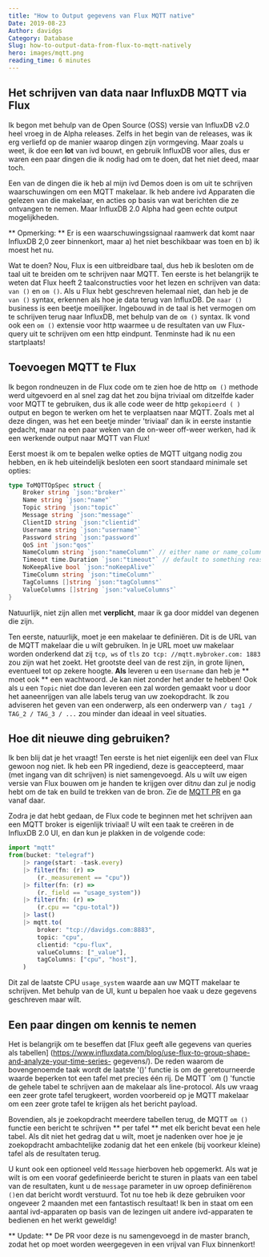 ```yaml
---
title: "How to Output gegevens van Flux MQTT native"
Date: 2019-08-23
Author: davidgs
Category: Database
Slug: how-to-output-data-from-flux-to-mqtt-natively
hero: images/mqtt.png
reading_time: 6 minutes
---
```


## Het schrijven van data naar InfluxDB MQTT via Flux

Ik begon met behulp van de Open Source (OSS) versie van InfluxDB v2.0 heel vroeg in de Alpha releases. Zelfs in het begin van de releases, was ik erg verliefd op de manier waarop dingen zijn vormgeving. Maar zoals u weet, ik doe een **lot** van ivd bouwt, en gebruik InfluxDB voor alles, dus er waren een paar dingen die ik nodig had om te doen, dat het niet deed, maar toch.

Een van de dingen die ik heb al mijn ivd Demos doen is om uit te schrijven waarschuwingen om een MQTT makelaar. Ik heb andere ivd Apparaten die gelezen van die makelaar, en acties op basis van wat berichten die ze ontvangen te nemen. Maar InfluxDB 2.0 Alpha had geen echte output mogelijkheden.

** Opmerking: ** Er is een waarschuwingssignaal raamwerk dat komt naar InfluxDB 2,0 zeer binnenkort, maar a) het niet beschikbaar was toen en b) ik moest het nu.

Wat te doen? Nou, Flux is een uitbreidbare taal, dus heb ik besloten om de taal uit te breiden om te schrijven naar MQTT. Ten eerste is het belangrijk te weten dat Flux heeft 2 taalconstructies voor het lezen en schrijven van data: `van ()` en `om ()`. Als u Flux hebt geschreven helemaal niet, dan heb je de `van ()` syntax, erkennen als hoe je data terug van InfluxDB. De `naar ()` business is een beetje moeilijker. Ingebouwd in de taal is het vermogen om te schrijven terug naar InfluxDB, met behulp van de `om ()` syntax. Ik vond ook een `om ()` extensie voor http waarmee u de resultaten van uw Flux-query uit te schrijven om een http eindpunt. Tenminste had ik nu een startplaats!

## Toevoegen MQTT te Flux

Ik begon rondneuzen in de Flux code om te zien hoe de http `om ()` methode werd uitgevoerd en al snel zag dat het zou bijna triviaal om ditzelfde kader voor MQTT te gebruiken, dus ik alle code weer de http `gekopieerd ( ) `output en begon te werken om het te verplaatsen naar MQTT. Zoals met al deze dingen, was het een beetje minder 'triviaal' dan ik in eerste instantie gedacht, maar na een paar weken van de on-weer off-weer werken, had ik een werkende output naar MQTT van Flux!

Eerst moest ik om te bepalen welke opties de MQTT uitgang nodig zou hebben, en ik heb uiteindelijk besloten een soort standaard minimale set opties:

```go
type ToMQTTOpSpec struct {
    Broker string `json:"broker"`
    Name string `json:"name"`
    Topic string `json:"topic"`
    Message string `json:"message"`
    ClientID string `json:"clientid"`
    Username string `json:"username"`
    Password string `json:"password"`
    QoS int `json:"qos"`
    NameColumn string `json:"nameColumn"` // either name or name_column must be set, if none is set try to use the "_measurement" column.
    Timeout time.Duration `json:"timeout"` // default to something reasonable if zero
    NoKeepAlive bool `json:"noKeepAlive"`
    TimeColumn string `json:"timeColumn"`
    TagColumns []string `json:"tagColumns"`
    ValueColumns []string `json:"valueColumns"`
}
```

Natuurlijk, niet zijn allen met **verplicht**, maar ik ga door middel van degenen die zijn.

Ten eerste, natuurlijk, moet je een makelaar te definiëren. Dit is de URL van de MQTT makelaar die u wilt gebruiken. In je URL moet uw makelaar worden onderkend dat zij `tcp`,` ws` of `tls` zo` tcp: //mqtt.mybroker.com: 1883` zou zijn wat het zoekt. Het grootste deel van de rest zijn, in grote lijnen, eventueel tot op zekere hoogte. **Als** leveren u een `Username` dan heb je ** moet ook ** een wachtwoord. Je kan niet zonder het ander te hebben! Ook als u een `Topic` niet doe dan leveren een zal worden gemaakt voor u door het aaneenrijgen van alle labels terug van uw zoekopdracht. Ik zou adviseren het geven van een onderwerp, als een onderwerp van `/ tag1 / TAG_2 / TAG_3 / ...` zou minder dan ideaal in veel situaties.

## Hoe dit nieuwe ding gebruiken?

Ik ben blij dat je het vraagt! Ten eerste is het niet eigenlijk een deel van Flux gewoon nog niet. Ik heb een PR ingediend, deze is geaccepteerd, maar (met ingang van dit schrijven) is niet samengevoegd. Als u wilt uw eigen versie van Flux bouwen om je handen te krijgen over dit*nu* dan zul je nodig hebt om de tak en build te trekken van de bron. Zie de [MQTT PR](https://github.com/influxdata/flux/pull/1653) en ga vanaf daar.

Zodra je dat hebt gedaan, de Flux code te beginnen met het schrijven aan een MQTT broker is eigenlijk triviaal! U wilt een taak te creëren in de InfluxDB 2.0 UI, en dan kun je plakken in de volgende code:

```js
import "mqtt"
from(bucket: "telegraf")
    |> range(start: -task.every)
    |> filter(fn: (r) =>
        (r._measurement == "cpu"))
    |> filter(fn: (r) =>
        (r._field == "usage_system"))
    |> filter(fn: (r) =>
        (r.cpu == "cpu-total"))
    |> last()
    |> mqtt.to(
        broker: "tcp://davidgs.com:8883",
        topic: "cpu",
        clientid: "cpu-flux",
        valueColumns: ["_value"],
        tagColumns: ["cpu", "host"],
    )
```

Dit zal de laatste CPU `usage_system` waarde aan uw MQTT makelaar te schrijven. Met behulp van de UI, kunt u bepalen hoe vaak u deze gegevens geschreven maar wilt.

## Een paar dingen om kennis te nemen

Het is belangrijk om te beseffen dat [Flux geeft alle gegevens van queries als tabellen] (https://www.influxdata.com/blog/use-flux-to-group-shape-and-analyze-your-time-series- gegevens/). De reden waarom de bovengenoemde taak wordt de laatste '()' functie is om de geretourneerde waarde beperken tot een tafel met precies één rij. De MQTT `om () 'functie de gehele tabel te schrijven aan de makelaar als line-protocol. Als uw vraag een zeer grote tafel terugkeert, worden voorbereid op je MQTT makelaar om een zeer grote tafel te krijgen als het bericht payload.

Bovendien, als je zoekopdracht meerdere tabellen terug, de MQTT `om ()` functie een bericht te schrijven ** per tafel ** met elk bericht bevat een hele tabel. Als dit niet het gedrag dat u wilt, moet je nadenken over hoe je je zoekopdracht ambachtelijke zodanig dat het een enkele (bij voorkeur kleine) tafel als de resultaten terug.

U kunt ook een optioneel veld `Message` hierboven heb opgemerkt. Als wat je wilt is om een vooraf gedefinieerde bericht te sturen in plaats van een tabel van de resultaten, kunt u de `message` parameter in uw oproep definiëren` om () `en dat bericht wordt verstuurd.
Tot nu toe heb ik deze gebruiken voor ongeveer 2 maanden met een fantastisch resultaat! Ik ben in staat om een aantal ivd-apparaten op basis van de lezingen uit andere ivd-apparaten te bedienen en het werkt geweldig!

** Update: ** De PR voor deze is nu samengevoegd in de master branch, zodat het op moet worden weergegeven in een vrijval van Flux binnenkort!
